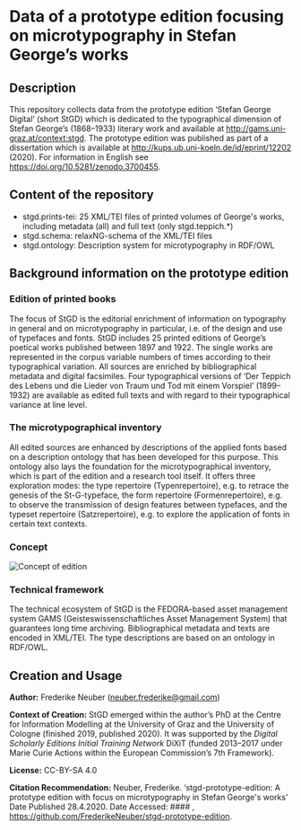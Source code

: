 # Data of a prototype edition focusing on microtypography in Stefan George’s works

## Description

This repository collects data from the prototype edition ‘Stefan George Digital’ (short StGD) which is dedicated to the typographical dimension of Stefan George’s (1868–1933) literary work and available at http://gams.uni-graz.at/context:stgd. The prototype edition was published as part of a dissertation which is available at http://kups.ub.uni-koeln.de/id/eprint/12202 (2020). For information in English see https://doi.org/10.5281/zenodo.3700455.

## Content of the repository

* stgd.prints-tei: 25 XML/TEI files of printed volumes of George's works, including metadata (all) and full text (only stgd.teppich.*)
* stgd.schema: relaxNG-schema of the XML/TEI files
* stgd.ontology: Description system for microtypography in RDF/OWL

## Background information on the prototype edition

### Edition of printed books

The focus of StGD is the editorial enrichment of information on typography in general and on microtypography in particular, i.e. of the design and use of typefaces and fonts. StGD includes 25 printed editions of George’s poetical works published between 1897 and 1922. The single works are represented in the corpus variable numbers of times according to their typographical variation. All sources are enriched by bibliographical metadata and digital facsimiles. Four typographical versions of ‘Der Teppich des Lebens und die Lieder von Traum und Tod mit einem Vorspiel’ (1899–1932) are available as edited full texts and with regard to their typographical variance at line level.

### The microtypographical inventory

All edited sources are enhanced by descriptions of the applied fonts based on a description ontology that has been developed for this purpose. This ontology also lays the foundation for the microtypographical inventory, which is part of the edition and a research tool itself. It offers three exploration modes: the type repertoire (Typenrepertoire), e.g. to retrace the genesis of the St-G-typeface, the form repertoire (Formenrepertoire), e.g. to observe the transmission of design features between typefaces, and the typeset repertoire (Satzrepertoire), e.g. to explore the application of fonts in certain text contexts. 

### Concept

![Concept of edition](https://github.com/FrederikeNeuber/stgd-prototype-edition/blob/master/media/concept-edition.png)


### Technical framework

The technical ecosystem of StGD is the FEDORA-based asset management system GAMS (Geisteswissenschaftliches Asset Management System) that guarantees long time archiving. Bibliographical metadata and texts are encoded in XML/TEI. The type descriptions are based on an ontology in RDF/OWL. 

## Creation and Usage

**Author:** Frederike Neuber (neuber.frederike@gmail.com)

**Context of Creation:** StGD emerged within the author’s PhD at the Centre for Information Modelling at the University of Graz and the University of Cologne (finished 2019, published 2020). It was supported by the *Digital Scholarly Editions Initial Training Network* DiXiT (funded 2013–2017 under Marie Curie Actions within the European Commission’s 7th Framework). 

**License:** CC-BY-SA 4.0

**Citation Recommendation:** Neuber, Frederike. ‘stgd-prototype-edition: A prototype edition with focus on microtypography in Stefan George's works’ Date Published 28.4.2020. Date Accessed: #### , https://github.com/FrederikeNeuber/stgd-prototype-edition.
